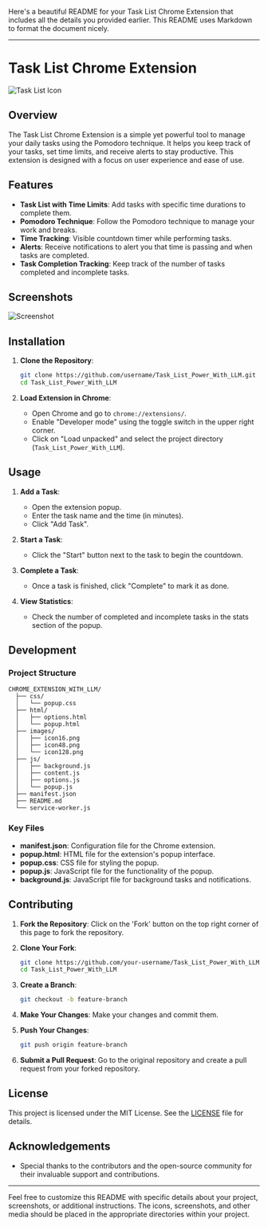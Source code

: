 Here's a beautiful README for your Task List Chrome Extension that includes all the details you provided earlier. This README uses Markdown to format the document nicely.

---

# Task List Chrome Extension

![Task List Icon](icons/icon128.png)

## Overview

The Task List Chrome Extension is a simple yet powerful tool to manage your daily tasks using the Pomodoro technique. It helps you keep track of your tasks, set time limits, and receive alerts to stay productive. This extension is designed with a focus on user experience and ease of use.

## Features

- **Task List with Time Limits**: Add tasks with specific time durations to complete them.
- **Pomodoro Technique**: Follow the Pomodoro technique to manage your work and breaks.
- **Time Tracking**: Visible countdown timer while performing tasks.
- **Alerts**: Receive notifications to alert you that time is passing and when tasks are completed.
- **Task Completion Tracking**: Keep track of the number of tasks completed and incomplete tasks.

## Screenshots

![Screenshot](IMG1.png)

## Installation

1. **Clone the Repository**:

    ```bash
    git clone https://github.com/username/Task_List_Power_With_LLM.git
    cd Task_List_Power_With_LLM
    ```

2. **Load Extension in Chrome**:
    - Open Chrome and go to `chrome://extensions/`.
    - Enable "Developer mode" using the toggle switch in the upper right corner.
    - Click on "Load unpacked" and select the project directory (`Task_List_Power_With_LLM`).

## Usage

1. **Add a Task**:
    - Open the extension popup.
    - Enter the task name and the time (in minutes).
    - Click "Add Task".

2. **Start a Task**:
    - Click the "Start" button next to the task to begin the countdown.

3. **Complete a Task**:
    - Once a task is finished, click "Complete" to mark it as done.

4. **View Statistics**:
    - Check the number of completed and incomplete tasks in the stats section of the popup.

## Development

### Project Structure

```
CHROME_EXTENSION_WITH_LLM/
  ├── css/
  │   └── popup.css
  ├── html/
  │   ├── options.html
  │   └── popup.html
  ├── images/
  │   ├── icon16.png
  │   ├── icon48.png
  │   └── icon128.png
  ├── js/
  │   ├── background.js
  │   ├── content.js
  │   ├── options.js
  │   └── popup.js
  ├── manifest.json
  ├── README.md
  └── service-worker.js

```

### Key Files

- **manifest.json**: Configuration file for the Chrome extension.
- **popup.html**: HTML file for the extension's popup interface.
- **popup.css**: CSS file for styling the popup.
- **popup.js**: JavaScript file for the functionality of the popup.
- **background.js**: JavaScript file for background tasks and notifications.

## Contributing

1. **Fork the Repository**: Click on the 'Fork' button on the top right corner of this page to fork the repository.
2. **Clone Your Fork**:

    ```bash
    git clone https://github.com/your-username/Task_List_Power_With_LLM.git
    cd Task_List_Power_With_LLM
    ```

3. **Create a Branch**:

    ```bash
    git checkout -b feature-branch
    ```

4. **Make Your Changes**: Make your changes and commit them.
5. **Push Your Changes**:

    ```bash
    git push origin feature-branch
    ```

6. **Submit a Pull Request**: Go to the original repository and create a pull request from your forked repository.

## License

This project is licensed under the MIT License. See the [LICENSE](LICENSE) file for details.

## Acknowledgements

- Special thanks to the contributors and the open-source community for their invaluable support and contributions.

---

Feel free to customize this README with specific details about your project, screenshots, or additional instructions. The icons, screenshots, and other media should be placed in the appropriate directories within your project.